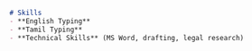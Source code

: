 ````markdown name=skills.md
# Skills
- **English Typing**
- **Tamil Typing**
- **Technical Skills** (MS Word, drafting, legal research)
````
